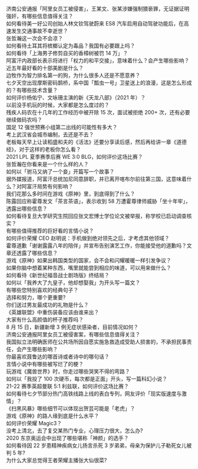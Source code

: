 济南公安通报「阿里女员工被侵害」，王某文、张某涉嫌强制猥亵罪，无证据证明强奸，有哪些信息值得关注？  
如何看待美一好公司创始人林文钦驾驶蔚来 ES8 汽车启用自动驾驶功能后，在高速发生交通事故不幸逝世？  
张哲瀚这一次会不会凉？  
如何看待土耳其将槟榔认定为毒品？我国有必要跟上吗？  
如何看待「上海男子修剪自买的香樟树被罚 14 万」？  
阿富汗内政部长表示将进行「权力的和平交接」，意味着什么？会产生哪些影响？  
近五年最好看的十部美剧是什么？  
边牧作为智力排名第一的狗，为什么很多人还是不愿意养？  
七夕天空出现摩斯密码鹊桥，系中国「瓢虫一号」卫星送上的浪漫，这是怎么形成的？有哪些技术含量？  
如何评价杨佑宁、文咏珊主演的新《天龙八部》（2021 年）？  
以前没手机玩的时候，大家都是怎么度过的？  
残疾人码农在十几年的工作经历中被开除 15 次，面试被拒绝 200+ 次，还有必要继续做码农吗？  
国足 12 强世预赛小组第二出线的可能性有多大？  
考上武汉省会城市编制，去还是不去？  
老板每天早上让读稻盛和夫的《活法》还要分享读后感，然后再给讲一章《道德经》，对于这样的老板你怎么看？  
2021 LPL 夏季赛季后赛 WE 3:0 BLG，如何评价这场比赛？  
张哲瀚在你看来是一个什么样的人？  
如何以「驸马又纳了一个妾」开篇写一个故事？  
据外媒报道，阿富汗总统加尼同意辞职，并已离开喀布尔前往第三国，这意味着什么？对阿富汗局势有何影响？  
我们花那么多时间在游戏《原神》里，到底得到了什么？  
陈露回应称霍尊发文「茶言茶语」，表示收到 58 万遭霍尊律师威胁「坐十年牢」，透露出哪些信息？  
如何看待复旦大学研究生院回应张文宏博士学位论文被举报，称学校已启动调查核实？  
有哪些值得推荐的巨好看的言情小说？  
如何评价荣耀 CEO 赵明说：手机做到绝对领先之后，才考虑其他领域？  
霍尊道歉「谢谢露露八年的陪伴」并宣布告别演艺工作，你能接受他的道歉吗？文章还透露了哪些信息？  
游戏《原神》如果出韩国类型的国家，会不会和闪耀暖暖一样引发争议？  
如果你脑中想着某种东西，嘴里就能尝到相应的味道，可以用来做什么？  
如何看待《新世纪福音战士剧场版》终结局？  
如何以「我养大了九皇子，他却想娶我」为开头写一篇文？  
有哪些您特别喜欢的经典句子？  
选择和努力，哪个更重要?  
你们送过男友最成功的礼物是什么？  
《英雄联盟》中重伤装备应该由谁来出？  
大家有什么高颜值的杯子推荐吗？  
8 月 15 日，新疆新增 3 例无症状感染者，目前情况如何？  
济南公安通报阿里女员工被侵害案，有哪些信息值得关注？  
我国拟立法明确医师在公共场所因自愿实施急救造成受助人损害的，不承担民事责任，会产生哪些影响？  
你最喜欢聂鲁达的哪首诗或者诗中的哪句话？  
言情小说中有哪些被写烂了的梗？  
玩游戏《魔兽世界》时，你走过哪些哭笑不得的弯路？  
如何以「我投了 100 次硬币，每次都是正面」开头，写一篇科幻小说？  
21-22 赛季英超曼联 5:1 利兹联，如何评价这场比赛？  
如何看待七夕节部分热门高铁线路上线的表白专列，网友评价「现实版速度与激情」？  
《扫黑风暴》哪些细节可以体现出贺芸可能是「老虎」？  
游戏《原神》的路人缘到底是什么水平？  
如何评价荣耀 Magic3？  
没考上清北，去了复交某热门专业，心理压力很大，怎么办?  
2020 东京奥运会中出现了哪些堪称「神颜」的选手？  
如何看待因 22 岁患精神疾病女儿扬言杀死 3 岁弟弟，母亲为保护儿子勒死女儿被判 5 年?  
为什么大家总觉得王者荣耀主播张大仙很菜?  
